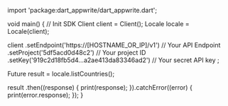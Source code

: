 import 'package:dart_appwrite/dart_appwrite.dart';

void main() { // Init SDK
  Client client = Client();
  Locale locale = Locale(client);

  client
    .setEndpoint('https://[HOSTNAME_OR_IP]/v1') // Your API Endpoint
    .setProject('5df5acd0d48c2') // Your project ID
    .setKey('919c2d18fb5d4...a2ae413da83346ad2') // Your secret API key
  ;

  Future result = locale.listCountries();

  result
    .then((response) {
      print(response);
    }).catchError((error) {
      print(error.response);
  });
}